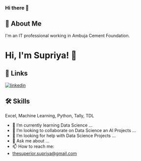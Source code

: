 ### Hi there 👋



## 🚀 About Me
I'm an IT professional working in Ambuja Cement Foundation. 


# Hi, I'm Supriya! 👋


## 🔗 Links

[![linkedin](https://img.shields.io/badge/linkedin-0A66C2?style=for-the-badge&logo=linkedin&logoColor=white)](https://www.linkedin.com/in/supriya-negi-502805266/)



## 🛠 Skills
Excel, Machine Learning, Python, Tally, TDL
- 🌱 I’m currently learning Data Science ...
- 👯 I’m looking to collaborate on Data Science an AI Projects ...
- 🤔 I’m looking for help with Data Science Projects ...
- 💬 Ask me about ...
- 📫 How to reach me:
- thesuperior.supriya@gmail.com





<!--
**thesuperiorsupriya/thesuperiorsupriya** is a ✨ _special_ ✨ repository because its `README.md` (this file) appears on your GitHub profile.

Here are some ideas to get you started:

- 🔭 I’m currently working on ...
- 🌱 I’m currently learning ...
- 👯 I’m looking to collaborate on ...
- 🤔 I’m looking for help with ...
- 💬 Ask me about ...
- 📫 How to reach me: ...
- 😄 Pronouns: ...
- ⚡ Fun fact: ...
-->
